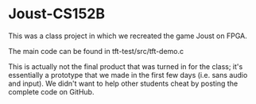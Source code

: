 # Joust-CS152B
This was a class project in which we recreated the game Joust on FPGA. 

The main code can be found in tft-test/src/tft-demo.c

This is actually not the final product that was turned in for the class; it's essentially
a prototype that we made in the first few days (i.e. sans audio and input). We didn't want 
to help other students cheat by posting the complete code on GitHub.
